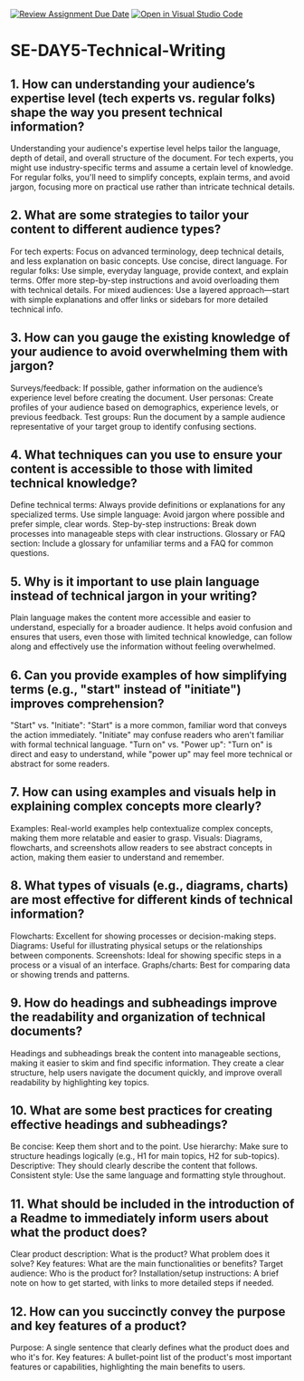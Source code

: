 [![Review Assignment Due Date](https://classroom.github.com/assets/deadline-readme-button-22041afd0340ce965d47ae6ef1cefeee28c7c493a6346c4f15d667ab976d596c.svg)](https://classroom.github.com/a/zsAR-pyY)
[![Open in Visual Studio Code](https://classroom.github.com/assets/open-in-vscode-2e0aaae1b6195c2367325f4f02e2d04e9abb55f0b24a779b69b11b9e10269abc.svg)](https://classroom.github.com/online_ide?assignment_repo_id=18704300&assignment_repo_type=AssignmentRepo)
# SE-DAY5-Technical-Writing
## 1. How can understanding your audience’s expertise level (tech experts vs. regular folks) shape the way you present technical information?
Understanding your audience's expertise level helps tailor the language, depth of detail, and overall structure of the document. For tech experts, you might use industry-specific terms and assume a certain level of knowledge. For regular folks, you'll need to simplify concepts, explain terms, and avoid jargon, focusing more on practical use rather than intricate technical details.

## 2. What are some strategies to tailor your content to different audience types?
For tech experts: Focus on advanced terminology, deep technical details, and less explanation on basic concepts. Use concise, direct language.
For regular folks: Use simple, everyday language, provide context, and explain terms. Offer more step-by-step instructions and avoid overloading them with technical details.
For mixed audiences: Use a layered approach—start with simple explanations and offer links or sidebars for more detailed technical info.

## 3. How can you gauge the existing knowledge of your audience to avoid overwhelming them with jargon?
Surveys/feedback: If possible, gather information on the audience’s experience level before creating the document.
User personas: Create profiles of your audience based on demographics, experience levels, or previous feedback.
Test groups: Run the document by a sample audience representative of your target group to identify confusing sections.

## 4. What techniques can you use to ensure your content is accessible to those with limited technical knowledge?
Define technical terms: Always provide definitions or explanations for any specialized terms.
Use simple language: Avoid jargon where possible and prefer simple, clear words.
Step-by-step instructions: Break down processes into manageable steps with clear instructions.
Glossary or FAQ section: Include a glossary for unfamiliar terms and a FAQ for common questions.

## 5. Why is it important to use plain language instead of technical jargon in your writing?
Plain language makes the content more accessible and easier to understand, especially for a broader audience. It helps avoid confusion and ensures that users, even those with limited technical knowledge, can follow along and effectively use the information without feeling overwhelmed.

## 6. Can you provide examples of how simplifying terms (e.g., "start" instead of "initiate") improves comprehension?
"Start" vs. "Initiate": "Start" is a more common, familiar word that conveys the action immediately. "Initiate" may confuse readers who aren't familiar with formal technical language.
"Turn on" vs. "Power up": "Turn on" is direct and easy to understand, while "power up" may feel more technical or abstract for some readers.

## 7. How can using examples and visuals help in explaining complex concepts more clearly?
Examples: Real-world examples help contextualize complex concepts, making them more relatable and easier to grasp.
Visuals: Diagrams, flowcharts, and screenshots allow readers to see abstract concepts in action, making them easier to understand and remember.

## 8. What types of visuals (e.g., diagrams, charts) are most effective for different kinds of technical information?
Flowcharts: Excellent for showing processes or decision-making steps.
Diagrams: Useful for illustrating physical setups or the relationships between components.
Screenshots: Ideal for showing specific steps in a process or a visual of an interface.
Graphs/charts: Best for comparing data or showing trends and patterns.

## 9. How do headings and subheadings improve the readability and organization of technical documents?
Headings and subheadings break the content into manageable sections, making it easier to skim and find specific information. They create a clear structure, help users navigate the document quickly, and improve overall readability by highlighting key topics.

## 10. What are some best practices for creating effective headings and subheadings?
Be concise: Keep them short and to the point.
Use hierarchy: Make sure to structure headings logically (e.g., H1 for main topics, H2 for sub-topics).
Descriptive: They should clearly describe the content that follows.
Consistent style: Use the same language and formatting style throughout.

## 11. What should be included in the introduction of a Readme to immediately inform users about what the product does?
Clear product description: What is the product? What problem does it solve?
Key features: What are the main functionalities or benefits?
Target audience: Who is the product for?
Installation/setup instructions: A brief note on how to get started, with links to more detailed steps if needed.

## 12. How can you succinctly convey the purpose and key features of a product?
Purpose: A single sentence that clearly defines what the product does and who it's for.
Key features: A bullet-point list of the product's most important features or capabilities, highlighting the main benefits to users.
